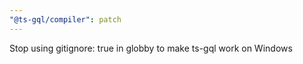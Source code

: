 ```yaml
---
"@ts-gql/compiler": patch
---
```


Stop using gitignore: true in globby to make ts-gql work on Windows
